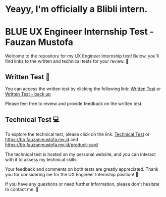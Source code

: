 # Yeayy, I'm officially a Blibli intern.

# BLUE UX Engineer Internship Test - Fauzan Mustofa

Welcome to the repository for my UX Engineer Internship test! Below, you'll find links to the written and technical tests for your review. 🚀

## Written Test 📝
You can access the written test by clicking the following link:
[Written Test](https://docs.google.com/document/d/1Gz5EBBSVt9M0jEj1S13e13xeckoM2R9Feeefo14yft0/edit?usp=sharing) or [Written Test - back up](https://github.com/gutten-avo/BLUE-UX-Engineer-Internship-Test/blob/7b7f18c075c308a6c16b71055afd6f5e134b265c/BLUE%20UX%20Engineer%20Internship%20Written%20Test%20-%20Fauzan%20Mustofa.pdf)

Please feel free to review and provide feedback on the written test.

## Technical Test 💻
To explore the technical test, please click on the link:
[Technical Test](https://bb.fauzanmustofa.my.id/) or https://bb.fauzanmustofa.my.id and https://bb.fauzanmustofa.my.id/product-card

The technical test is hosted on my personal website, and you can interact with it to assess my technical skills.

Your feedback and comments on both tests are greatly appreciated. Thank you for considering me for the UX Engineer Internship position! 🙏

If you have any questions or need further information, please don't hesitate to contact me. 📧
